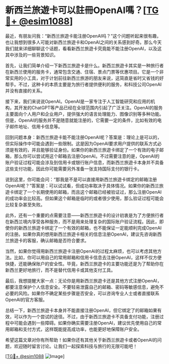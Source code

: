 # 新西兰旅遊卡可以註冊OpenAI嗎？[[TG💪+ @esim1088](https://t.me/s/esim1088)]

最近，有朋友问我：“新西兰旅遊卡能注册OpenAI吗？”这个问题听起来很有趣，也让我想到很多人可能对新西兰旅遊卡和OpenAI之间的关系感到好奇。那么今天我们就来详细聊聊这个话题，看看新西兰旅遊卡究竟能不能注册OpenAI，以及这其中涉及的一些背景知识。

首先，让我们简单介绍一下新西兰旅遊卡是什么。新西兰旅遊卡其实是一种旅行者在新西兰使用的服务卡，通常包含交通、住宿、景点门票等优惠项目。它是一个非常实用的小工具，对于计划前往新西兰旅游的朋友来说，这简直是省时又省钱的好帮手。不过，这种卡的本质主要是为旅行者提供便利的服务，和科技公司OpenAI并没有直接的关系。

接下来，我们来说说OpenAI。OpenAI是一家专注于人工智能研究和应用的机构，其开发的ChatGPT等产品已经在全球范围内引起了广泛关注。OpenAI的服务主要面向个人用户和企业用户，提供强大的语言处理能力、图像识别等多种功能。但是，OpenAI的服务并不是随意就能注册的，它需要一定的条件，比如有效的电子邮件地址、信用卡信息等。

回到问题本身：新西兰旅遊卡能不能注册OpenAI呢？答案是：理论上是可以的，但实际操作中可能会遇到一些限制。这是因为OpenAI要求用户提供的联系方式必须是有效的，并且能够验证身份。如果你的新西兰旅遊卡绑定了一个有效的电子邮箱，那么你可以尝试用这个邮箱去注册OpenAI。不过需要注意的是，OpenAI的账户验证过程可能会涉及到信用卡或银行账户信息，而新西兰旅遊卡本身并不具备这些支付功能，因此你可能需要另外准备一张支持国际支付的银行卡。

说到这里，你可能会问：“那我是不是可以直接用新西兰旅遊卡绑定的邮箱注册OpenAI呢？”答案是：可以试试看，但成功率取决于具体情况。如果你的新西兰旅遊卡绑定了一个长期使用的邮箱，而且这个邮箱已经被验证过，那么注册OpenAI的成功率会比较高。但如果这个邮箱是临时的或者很少使用，那么验证过程可能会比较复杂甚至失败。

此外，还有一个重要的点需要注意——新西兰旅遊卡的设计初衷是为了方便旅行者在新西兰境内享受各种服务，而不是用来处理复杂的国际账户验证流程。因此，即使你的新西兰旅遊卡绑定了一个有效的邮箱，也不能保证一定能顺利完成OpenAI的注册。如果你真的想用新西兰旅遊卡相关的信息注册OpenAI，建议先咨询新西兰旅遊卡的客服，确认邮箱是否符合要求。

当然，如果你觉得用新西兰旅遊卡注册OpenAI的过程太麻烦，也可以考虑其他方法。比如，你可以用自己的常用邮箱和信用卡信息去注册OpenAI，这样不仅方便快捷，还能确保账户的安全性。毕竟，新西兰旅遊卡的主要功能还是为了帮助你在新西兰更好地旅行，而不是替代信用卡或其他支付工具。

最后，我想提醒大家一点：无论你是用新西兰旅遊卡还是其他方式注册OpenAI，都要注意保护个人信息安全。不要轻易泄露自己的邮箱、密码等敏感信息，避免不必要的风险。如果你不确定某些步骤是否安全，可以咨询专业人士或者直接联系OpenAI的官方客服。

总结一下，新西兰旅遊卡本身并不能直接注册OpenAI，但它绑定了的邮箱如果有效，可以作为一个尝试的途径。不过，由于新西兰旅遊卡不具备支付功能，注册过程中可能会遇到一些障碍。如果你确实需要注册OpenAI，建议优先使用自己的常用邮箱和支付方式，这样既能提高成功率，也能更好地保障账户安全。

希望这篇文章对你有所帮助！如果你还有其他关于新西兰旅遊卡或者OpenAI的问题，欢迎随时留言讨论。让我们一起探索科技与旅行的无限可能吧！

[[TG💪+ @esim1088](https://t.me/s/esim1088) ![Image](https://i.postimg.cc/4NQfJmqS/Snipaste-2025-05-13-00-14-12.png)]